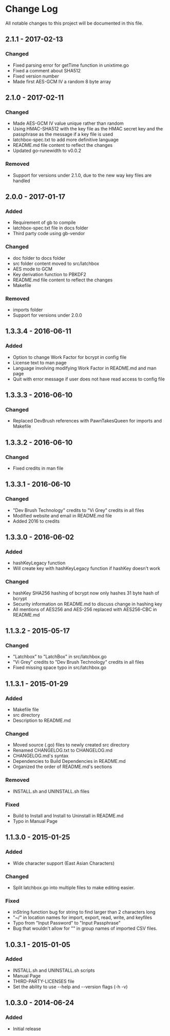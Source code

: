 # Change Log
All notable changes to this project will be documented in this file.

## 2.1.1 - 2017-02-13
### Changed
- Fixed parsing error for getTime function in unixtime.go
- Fixed a comment about SHA512
- Fixed version number
- Made first AES-GCM IV a random 8 byte array

## 2.1.0 - 2017-02-11
### Changed
- Made AES-GCM IV value unique rather than random
- Using HMAC-SHA512 with the key file as the HMAC secret key and the
  passphrase as the message if a key file is used
- latchbox-spec.txt to add more definitive language
- README.md file content to reflect the changes
- Updated go-runewidth to v0.0.2

### Removed
- Support for versions under 2.1.0, due to the new way key files are
  handled

## 2.0.0 - 2017-01-17
### Added
- Requirement of gb to compile
- latchbox-spec.txt file in docs folder
- Third party code using gb-vendor

### Changed
- doc folder to docs folder
- src folder content moved to src/latchbox
- AES mode to GCM
- Key derivation function to PBKDF2
- README.md file content to reflect the changes
- Makefile

### Removed
- imports folder
- Support for versions under 2.0.0

## 1.3.3.4 - 2016-06-11
### Added
- Option to change Work Factor for bcrypt in config file
- License text to man page
- Language involving modifying Work Factor in README.md and man page
- Quit with error message if user does not have read access to config file

## 1.3.3.3 - 2016-06-10
### Changed
- Replaced DevBrush references with PawnTakesQueen for imports and Makefile

## 1.3.3.2 - 2016-06-10
### Changed
- Fixed credits in man file

## 1.3.3.1 - 2016-06-10
### Changed
- "Dev Brush Technology" credits to "Vi Grey" credits in all files
- Modified website and email in README.md file
- Added 2016 to credits

## 1.3.3.0 - 2016-06-02
### Added
- hashKeyLegacy function
- Will create key with hashKeyLegacy function if hashKey doesn't work

### Changed
- hashKey SHA256 hashing of bcrypt now only hashes 31 byte hash of bcrypt
- Security information on README.md to discuss change in hashing key
- All mentions of AES256 and AES-256 replaced with AES256-CBC in README.md

## 1.1.3.2 - 2015-05-17
### Changed
- "Latchbox" to "LatchBox" in src/latchbox.go
- "Vi Grey" credits to "Dev Brush Technology" credits in all files
- Fixed missing space typo in src/latchbox.go

## 1.1.3.1 - 2015-01-29
### Added
- Makefile file
- src directory
- Description to README.md

### Changed
- Moved source (.go) files to newly created src directory
- Renamed CHANGELOG.txt to CHANGELOG.md
- CHANGELOG.md's syntax
- Dependencies to Build Dependencies in README.md
- Organized the order of README.md's sections

### Removed
- INSTALL.sh and UNINSTALL.sh files

### Fixed
- Build to Install and Install to Uninstall in README.md
- Typo in Manual Page

## 1.1.3.0 - 2015-01-25
### Added
- Wide character support (East Asian Characters)

### Changed
- Split latchbox.go into multiple files to make editing easier.

### Fixed
-  inString function bug for string to find larger than 2 characters long
- "~/" in location names for import, export, read, write, and keyfiles
- Typo from "Input Password" to "Input Passphrase"
- Bug that wouldn't allow for "\" in group names of imported CSV files.

## 1.0.3.1 - 2015-01-05
### Added
- INSTALL.sh and UNINSTALL.sh scripts
- Manual Page
- THIRD-PARTY-LICENSES file
- Set the ability to use --help and --version flags (-h -v)

## 1.0.3.0 - 2014-06-24
### Added
- Initial release
